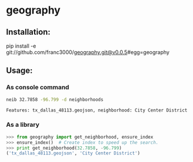 # geography

## Installation:
pip install -e git://github.com/franc3000/geography.git@v0.0.5#egg=geography

## Usage:

### As console command
```bash
neib 32.7858 -96.799 -d neighborhoods
```
```
Features: tx_dallas_48113.geojson, neighborhood: City Center District
```

### As a library
```python
>>> from geography import get_neighborhood, ensure_index
>>> ensure_index()  # Create index to speed up the search.
>>> print get_neighborhood(32.7858, -96.799)
('tx_dallas_48113.geojson', 'City Center District')
```

